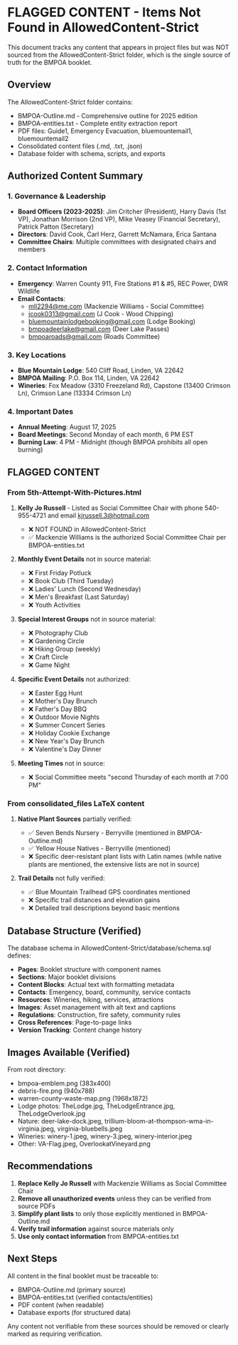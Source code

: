 # FLAGGED CONTENT - Items Not Found in AllowedContent-Strict

This document tracks any content that appears in project files but was NOT sourced from the AllowedContent-Strict folder, which is the single source of truth for the BMPOA booklet.

## Overview

The AllowedContent-Strict folder contains:
- BMPOA-Outline.md - Comprehensive outline for 2025 edition
- BMPOA-entities.txt - Complete entity extraction report
- PDF files: Guide1, Emergency Evacuation, bluemountemail1, bluemountemail2
- Consolidated content files (.md, .txt, .json)
- Database folder with schema, scripts, and exports

## Authorized Content Summary

### 1. Governance & Leadership
- **Board Officers (2023-2025)**: Jim Critcher (President), Harry Davis (1st VP), Jonathan Morrison (2nd VP), Mike Veasey (Financial Secretary), Patrick Patton (Secretary)
- **Directors**: David Cook, Carl Herz, Garrett McNamara, Erica Santana
- **Committee Chairs**: Multiple committees with designated chairs and members

### 2. Contact Information
- **Emergency**: Warren County 911, Fire Stations #1 & #5, REC Power, DWR Wildlife
- **Email Contacts**: 
  - mll2294@me.com (Mackenzie Williams - Social Committee)
  - jcook0313@gmail.com (J Cook - Wood Chipping)
  - bluemountainlodgebooking@gmail.com (Lodge Booking)
  - bmpoadeerlake@gmail.com (Deer Lake Passes)
  - bmpoaroads@gmail.com (Roads Committee)

### 3. Key Locations
- **Blue Mountain Lodge**: 540 Cliff Road, Linden, VA 22642
- **BMPOA Mailing**: P.O. Box 114, Linden, VA 22642
- **Wineries**: Fox Meadow (3310 Freezeland Rd), Capstone (13400 Crimson Ln), Crimson Lane (13334 Crimson Ln)

### 4. Important Dates
- **Annual Meeting**: August 17, 2025
- **Board Meetings**: Second Monday of each month, 6 PM EST
- **Burning Law**: 4 PM - Midnight (though BMPOA prohibits all open burning)

## FLAGGED CONTENT

### From 5th-Attempt-With-Pictures.html

1. **Kelly Jo Russell** - Listed as Social Committee Chair with phone 540-955-4721 and email kjrussell.3@hotmail.com
   - ❌ NOT FOUND in AllowedContent-Strict
   - ✅ Mackenzie Williams is the authorized Social Committee Chair per BMPOA-entities.txt

2. **Monthly Event Details** not in source material:
   - ❌ First Friday Potluck
   - ❌ Book Club (Third Tuesday)
   - ❌ Ladies' Lunch (Second Wednesday)
   - ❌ Men's Breakfast (Last Saturday)
   - ❌ Youth Activities

3. **Special Interest Groups** not in source material:
   - ❌ Photography Club
   - ❌ Gardening Circle
   - ❌ Hiking Group (weekly)
   - ❌ Craft Circle
   - ❌ Game Night

4. **Specific Event Details** not authorized:
   - ❌ Easter Egg Hunt
   - ❌ Mother's Day Brunch
   - ❌ Father's Day BBQ
   - ❌ Outdoor Movie Nights
   - ❌ Summer Concert Series
   - ❌ Holiday Cookie Exchange
   - ❌ New Year's Day Brunch
   - ❌ Valentine's Day Dinner

5. **Meeting Times** not in source:
   - ❌ Social Committee meets "second Thursday of each month at 7:00 PM"

### From consolidated_files LaTeX content

1. **Native Plant Sources** partially verified:
   - ✅ Seven Bends Nursery - Berryville (mentioned in BMPOA-Outline.md)
   - ✅ Yellow House Natives - Berryville (mentioned)
   - ❌ Specific deer-resistant plant lists with Latin names (while native plants are mentioned, the extensive lists are not in source)

2. **Trail Details** not fully verified:
   - ✅ Blue Mountain Trailhead GPS coordinates mentioned
   - ❌ Specific trail distances and elevation gains
   - ❌ Detailed trail descriptions beyond basic mentions

## Database Structure (Verified)

The database schema in AllowedContent-Strict/database/schema.sql defines:
- **Pages**: Booklet structure with component names
- **Sections**: Major booklet divisions
- **Content Blocks**: Actual text with formatting metadata
- **Contacts**: Emergency, board, community, service contacts
- **Resources**: Wineries, hiking, services, attractions
- **Images**: Asset management with alt text and captions
- **Regulations**: Construction, fire safety, community rules
- **Cross References**: Page-to-page links
- **Version Tracking**: Content change history

## Images Available (Verified)

From root directory:
- bmpoa-emblem.png (383x400)
- debris-fire.png (940x788) 
- warren-county-waste-map.png (1968x1872)
- Lodge photos: TheLodge.jpg, TheLodgeEntrance.jpg, TheLodgeOverlook.jpg
- Nature: deer-lake-dock.jpeg, trillium-bloom-at-thompson-wma-in-virginia.jpeg, virginia-bluebells.jpeg
- Wineries: winery-1.jpeg, winery-3.jpeg, winery-interior.jpeg
- Other: VA-Flag.jpeg, OverlookatVineyard.png

## Recommendations

1. **Replace Kelly Jo Russell** with Mackenzie Williams as Social Committee Chair
2. **Remove all unauthorized events** unless they can be verified from source PDFs
3. **Simplify plant lists** to only those explicitly mentioned in BMPOA-Outline.md
4. **Verify trail information** against source materials only
5. **Use only contact information** from BMPOA-entities.txt

## Next Steps

All content in the final booklet must be traceable to:
- BMPOA-Outline.md (primary source)
- BMPOA-entities.txt (verified contacts/entities)
- PDF content (when readable)
- Database exports (for structured data)

Any content not verifiable from these sources should be removed or clearly marked as requiring verification.